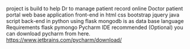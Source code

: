 project is build to help Dr to manage patient record online
Doctor patient portal web base application 
front-end in html css bootstrap jquery java script 
back-end in python using flask 
mongodb is as data base language
Requirements flask pymongo Pycharm IDE recommended (Optional) you can download pycharm from here. https://www.jetbrains.com/pycharm/download/ 
